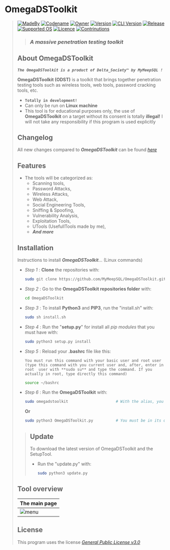 # **OmegaDSToolkit**
> [![MadeBy](https://img.shields.io/badge/Made%20by-Thomas%20Pellissier-informational?style=flat-square)]()
[![Codename](https://img.shields.io/badge/Codename-MyMeepSQL-informational?style=flat-square)]()
[![Owner](https://img.shields.io/badge/Owner-©%20Delta_Society™-informational?style=flat-square)]()
[![Version](https://img.shields.io/badge/Version-0.0.1.3-brightgreen?style=flat-square)]()
[![CLI Version](https://img.shields.io/badge/CLI%20Version%20[BETA]-0.0.0.4-red?style=flat-square)]()
[![Release](https://img.shields.io/badge/Release-In%20Development-success?style=flat-square)]()
[![Supported OS](https://img.shields.io/badge/Supported%20OS-Linux-brightgreen?style=flat-square)]()
[![Licence](https://img.shields.io/badge/License-GNU%20GPL--3.0-important?style=flat-square)]()
[![Contrinutions](https://img.shields.io/badge/Contributions-Open%20!-yellow?style=flat-square)]()
> > ### _**A massive penetration testing toolkit**_
> 
> ## **About OmegaDSToolkit**
> _**`The OmegaDSToolkit is a product of Delta_Society™ by MyMeepSQL !`**_
>
>  **OmegaDSToolkit (ODST)** is a toolkit that brings together penetration testing tools such as wireless tools, web tools, password cracking tools, etc.
> * **`Totally in development!`**
> * Can only be run on **Linux machine**
> * This tool is for educational purposes only, the use of **OmegaDSToolkit** on a target without its consent is totally **illegal!** I will not take any responsibility if this program is used explicitly
> 
> ## Changelog
> All new changes compared to _**OmegaDSToolkit**_ can be found _[here](https://github.com/MyMeepSQL/OmegaDSToolkit/blob/main/CHANGLOG.md)_
> 
> ## **Features**
> * The tools will be categorized as: 
>   * Scanning tools,
>   * Password Attacks, 
>   * Wireless Attacks,
>   * Web Attack,
>   * Social Engineering Tools,
>   * Sniffing & Spoofing,
>   * Vulnerability Analysis,
>   * Exploitation Tools,
>   * UTools (UsefullTools made by me),
>   * _**And more**_
> 
>
> ## **Installation**
> Instructions to install ***OmegaDSToolkit***... (Linux commands)
> 
> * _Step 1_ : **Clone** the repositories with:
>   ```bash
>   sudo git clone https://github.com/MyMeepSQL/OmegaDSToolkit.git
>   ```
> * _Step 2_ : Go to the **OmegaDSToolkit repositories folder** with:
>   ```bash
>   cd OmegaDSToolkit
>   ```
> * _Step 3_ : To install **Python3** and **PIP3**, run the "install.sh" with:
>   ```bash
>   sudo sh install.sh
>   ```
> * _Step 4_ : Run the "**setup.py**" for install all _pip modules_ that you must have with:
>   ```bash
>   sudo python3 setup.py install
>   ```
> * _Step 5_ : Reload your **.bashrc** file like this:
> 
>   `You must run this command with your basic user and root user (type this command with you current user and, after, enter in root 
>   user with **sudo su** and type the command. If you actually in root, type directly this command)`
>   ```bash
>   source ~/bashrc
>   ```
> * _Step 6_ : Run the **OmegaDSToolkit** with:
>   ```bash
>   sudo omegadstoolkit                     # With the alias, you can run ODST anywhere (tell me if a problem appears) 
>   ```
>   **Or**
>   ```bash
>   sudo python3 OmegaDSToolkit.py          # You must be in its directory to run ODST like this
>   ``` 
>>## **Update**
>>To download the latest version of OmegaDSToolkit and the SetupTool.
>>* Run the "update.py" with:
>>   ```bash
>>   sudo python3 update.py
>>   ```
> ## Tool overview
> | The main page | 
> | ------------- | 
> | ![menu](https://github.com/MyMeepSQL/OmegaDSToolkit/blob/main/Screens/odst_main_page.png)  |
> 
> 
> ## License 
> This program uses the license _[General Public License v3.0](https://github.com/MyMeepSQL/OmegaDSToolkit/blob/main/LICENSE)_
